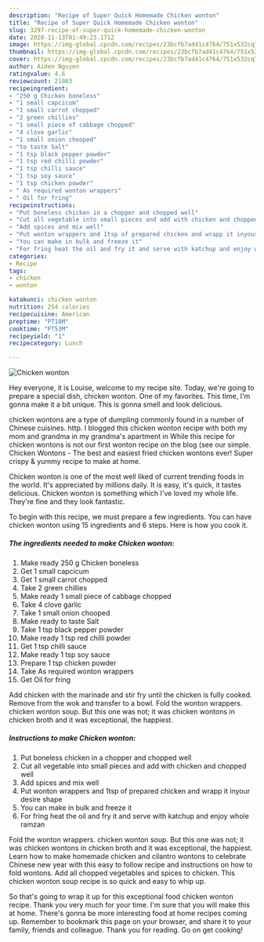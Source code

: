```yaml
---
description: "Recipe of Super Quick Homemade Chicken wonton"
title: "Recipe of Super Quick Homemade Chicken wonton"
slug: 3297-recipe-of-super-quick-homemade-chicken-wonton
date: 2020-11-13T01:49:23.171Z
image: https://img-global.cpcdn.com/recipes/23bcfb7ad41c4764/751x532cq70/chicken-wonton-recipe-main-photo.jpg
thumbnail: https://img-global.cpcdn.com/recipes/23bcfb7ad41c4764/751x532cq70/chicken-wonton-recipe-main-photo.jpg
cover: https://img-global.cpcdn.com/recipes/23bcfb7ad41c4764/751x532cq70/chicken-wonton-recipe-main-photo.jpg
author: Aiden Nguyen
ratingvalue: 4.6
reviewcount: 21083
recipeingredient:
- "250 g Chicken boneless"
- "1 small capcicum"
- "1 small carrot chopped"
- "2 green chillies"
- "1 small piece of cabbage chopped"
- "4 clove garlic"
- "1 small onion chooped"
- "to taste Salt"
- "1 tsp black pepper powder"
- "1 tsp red chilli powder"
- "1 tsp chilli sauce"
- "1 tsp soy sauce"
- "1 tsp chicken powder"
- " As required wonton wrappers"
- " Oil for fring"
recipeinstructions:
- "Put boneless chicken in a chopper and chopped well"
- "Cut all vegetable into small pieces and add with chicken and chopped well"
- "Add spices and mix well"
- "Put wonton wrappers and 1tsp of prepared chicken and wrapp it inyour desire shape"
- "You can make in bulk and freeze it"
- "For fring heat the oil and fry it and serve with katchup and enjoy whole ramzan"
categories:
- Recipe
tags:
- chicken
- wonton

katakunci: chicken wonton 
nutrition: 254 calories
recipecuisine: American
preptime: "PT18M"
cooktime: "PT53M"
recipeyield: "1"
recipecategory: Lunch

---
```



![Chicken wonton](https://img-global.cpcdn.com/recipes/23bcfb7ad41c4764/751x532cq70/chicken-wonton-recipe-main-photo.jpg)

Hey everyone, it is Louise, welcome to my recipe site. Today, we're going to prepare a special dish, chicken wonton. One of my favorites. This time, I'm gonna make it a bit unique. This is gonna smell and look delicious.

chicken wontons are a type of dumpling commonly found in a number of Chinese cuisines. http. I blogged this chicken wonton recipe with both my mom and grandma in my grandma&#39;s apartment in While this recipe for chicken wontons is not our first wonton recipe on the blog (see our simple. Chicken Wontons - The best and easiest fried chicken wontons ever! Super crispy &amp; yummy recipe to make at home.

Chicken wonton is one of the most well liked of current trending foods in the world. It's appreciated by millions daily. It is easy, it's quick, it tastes delicious. Chicken wonton is something which I've loved my whole life. They're fine and they look fantastic.


To begin with this recipe, we must prepare a few ingredients. You can have chicken wonton using 15 ingredients and 6 steps. Here is how you cook it.

<!--inarticleads1-->

##### The ingredients needed to make Chicken wonton:

1. Make ready 250 g Chicken boneless
1. Get 1 small capcicum
1. Get 1 small carrot chopped
1. Take 2 green chillies
1. Make ready 1 small piece of cabbage chopped
1. Take 4 clove garlic
1. Take 1 small onion chooped
1. Make ready to taste Salt
1. Take 1 tsp black pepper powder
1. Make ready 1 tsp red chilli powder
1. Get 1 tsp chilli sauce
1. Make ready 1 tsp soy sauce
1. Prepare 1 tsp chicken powder
1. Take  As required wonton wrappers
1. Get  Oil for fring


Add chicken with the marinade and stir fry until the chicken is fully cooked. Remove from the wok and transfer to a bowl. Fold the wonton wrappers. chicken wonton soup. But this one was not; it was chicken wontons in chicken broth and it was exceptional, the happiest. 

<!--inarticleads2-->

##### Instructions to make Chicken wonton:

1. Put boneless chicken in a chopper and chopped well
1. Cut all vegetable into small pieces and add with chicken and chopped well
1. Add spices and mix well
1. Put wonton wrappers and 1tsp of prepared chicken and wrapp it inyour desire shape
1. You can make in bulk and freeze it
1. For fring heat the oil and fry it and serve with katchup and enjoy whole ramzan


Fold the wonton wrappers. chicken wonton soup. But this one was not; it was chicken wontons in chicken broth and it was exceptional, the happiest. Learn how to make homemade chicken and cilantro wontons to celebrate Chinese new year with this easy to follow recipe and instructions on how to fold wontons. Add all chopped vegetables and spices to chicken. This chicken wonton soup recipe is so quick and easy to whip up. 

So that's going to wrap it up for this exceptional food chicken wonton recipe. Thank you very much for your time. I'm sure that you will make this at home. There's gonna be more interesting food at home recipes coming up. Remember to bookmark this page on your browser, and share it to your family, friends and colleague. Thank you for reading. Go on get cooking!
